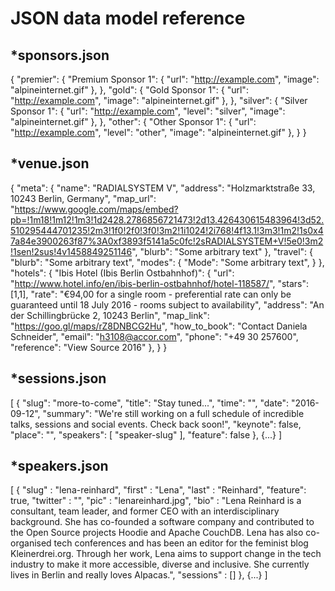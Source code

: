 # JSON data model reference

## *sponsors.json ##
{
    "premier": {
        "Premium Sponsor 1": {
            "url": "http://example.com",
            "image": "alpineinternet.gif"
        },
    },
    "gold": {
        "Gold Sponsor 1": {
            "url": "http://example.com",
            "image": "alpineinternet.gif"
        },
    },
    "silver": {
        "Silver Sponsor 1": {
            "url": "http://example.com",
            "level": "silver",
            "image": "alpineinternet.gif"
        },
    },
    "other": {
        "Other Sponsor 1": {
            "url": "http://example.com",
            "level": "other",
            "image": "alpineinternet.gif"
        },
    }
}


## *venue.json ##
{
    "meta": {
        "name": "RADIALSYSTEM V",
        "address": "Holzmarktstraße 33, 10243 Berlin, Germany",
        "map_url": "https://www.google.com/maps/embed?pb=!1m18!1m12!1m3!1d2428.2786856721473!2d13.426430615483964!3d52.510295444701235!2m3!1f0!2f0!3f0!3m2!1i1024!2i768!4f13.1!3m3!1m2!1s0x47a84e3900263f87%3A0xf3893f5141a5c0fc!2sRADIALSYSTEM+V!5e0!3m2!1sen!2sus!4v1458849251146",
        "blurb": "Some arbitrary text"
    },
    "travel": {
        "blurb": "Some arbitrary text",
        "modes": {
            "Mode": "Some arbitrary text",
        }
    },
    "hotels": {
        "Ibis Hotel (Ibis Berlin Ostbahnhof)": {
            "url": "http://www.hotel.info/en/ibis-berlin-ostbahnhof/hotel-118587/",
            "stars": [1,1],
            "rate": "€94,00 for a single room - preferential rate can only be guaranteed until 18 July 2016 - rooms subject to availability",
            "address": "An der Schillingbrücke 2, 10243 Berlin",
            "map_link": "https://goo.gl/maps/rZ8DNBCG2Hu",
            "how_to_book": "Contact Daniela Schneider",
            "email": "h3108@accor.com",
            "phone": "+49 30 257600",
            "reference": "View Source 2016"
        },
    }
}


## *sessions.json ##

[
  {
    "slug": "more-to-come",
    "title": "Stay tuned...",
    "time": "",
    "date": "2016-09-12",
    "summary": "We're still working on a full schedule of incredible talks, sessions and social events. Check back soon!",
    "keynote": false,
    "place": "",
    "speakers": [
        "speaker-slug"
    ],
    "feature": false
  },
  {...}
]

## *speakers.json ##
[
    {
      "slug" : "lena-reinhard",
      "first" : "Lena",
      "last" : "Reinhard",
      "feature": true,
      "twitter" : "",
      "pic" : "lenareinhard.jpg",
      "bio" : "Lena Reinhard is a consultant, team leader, and former CEO with an interdisciplinary background. She has co-founded a software company and contributed to the Open Source projects Hoodie and Apache CouchDB. Lena has also co-organised tech conferences and has been an editor for the feminist blog Kleinerdrei.org. Through her work, Lena aims to support change in the tech industry to make it more accessible, diverse and inclusive. She currently lives in Berlin and really loves Alpacas.",
      "sessions" : []
    },
    {...}
]
